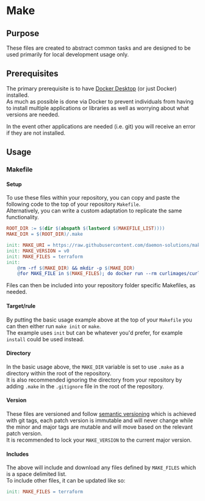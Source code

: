 # Make

## Purpose

These files are created to abstract common tasks and are designed to be used primarily for local development usage only.

## Prerequisites

The primary prerequisite is to have [Docker Desktop](https://www.docker.com/products/docker-desktop/) (or just Docker) installed.  
As much as possible is done via Docker to prevent individuals from having to install multiple applications or libraries as well as worrying about what versions are needed.

In the event other applications are needed (i.e. git) you will receive an error if they are not installed.

## Usage

### Makefile

#### Setup

To use these files within your repository, you can copy and paste the following code to the top of your repository `Makefile`.  
Alternatively, you can write a custom adaptation to replicate the same functionality.

```makefile
ROOT_DIR := $(dir $(abspath $(lastword $(MAKEFILE_LIST))))
MAKE_DIR = $(ROOT_DIR)/.make

init: MAKE_URI = https://raw.githubusercontent.com/daemon-solutions/make
init: MAKE_VERSION = v0
init: MAKE_FILES = terraform
init:
	@rm -rf $(MAKE_DIR) && mkdir -p $(MAKE_DIR)
	@for MAKE_FILE in $(MAKE_FILES); do docker run --rm curlimages/curl -sSL $(MAKE_URI)/$(MAKE_VERSION)/src/$${MAKE_FILE}.mk > $(MAKE_DIR)/$${MAKE_FILE}.mk; done
```

Files can then be included into your repository folder specific Makefiles, as needed.

#### Target/rule

By putting the basic usage example above at the top of your `Makefile` you can then either run `make init` or `make`.  
The example uses `init` but can be whatever you'd prefer, for example `install` could be used instead.

#### Directory

In the basic usage above, the `MAKE_DIR` variable is set to use `.make` as a directory within the root of the repository.  
It is also recommended ignoring the directory from your repository by adding `.make` in the `.gitignore` file in the root of the repository.

#### Version

These files are versioned and follow [semantic versioning](https://semver.org/) which is achieved with git tags, 
each patch version is immutable and will never change while the minor and major tags are mutable and will move based on the relevant patch version.  
It is recommended to lock your `MAKE_VERSION` to the current major version.

#### Includes

The above will include and download any files defined by `MAKE_FILES` which is a space delimited list.  
To include other files, it can be updated like so:

```makefile
init: MAKE_FILES = terraform
```

